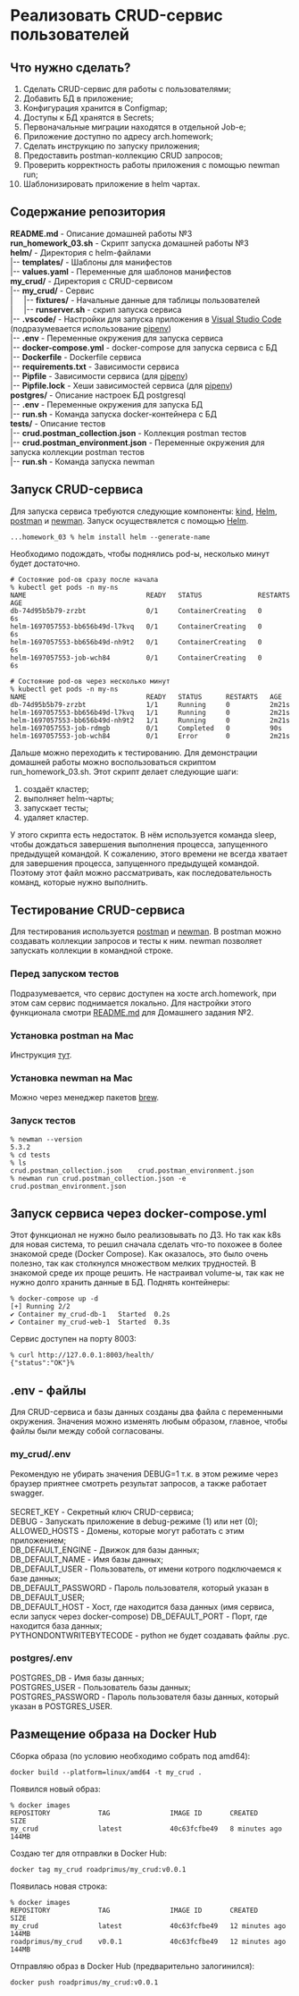 # Реализовать CRUD-сервис пользователей
## Что нужно сделать?
1. Сделать CRUD-сервис для работы с пользователями;
2. Добавить БД в приложение;
3. Конфигурация хранится в Configmap;
4. Доступы к БД хранятся в Secrets;
5. Первоначальные миграции находятся в отдельной Job-е;
6. Приложение доступно по адресу arch.homework;
7. Сделать инструкцию по запуску приложения;
8. Предоставить postman-коллекцию CRUD запросов;
9. Проверить корректность работы приложения с помощью newman run;
10. Шаблонизировать приложение в helm чартах.

## Содержание репозитория
**README.md** - Описание домашней работы №3</br>
**run_homework_03.sh** - Скрипт запуска домашней работы №3</br>
**helm/** - Директория с helm-файлами</br>
|-- **templates/** - Шаблоны для манифестов</br>
|-- **values.yaml** - Переменные для шаблонов манифестов</br>
**my_crud/** - Директория с CRUD-сервисом</br>
|-- **my_crud/** - Сервис</br>
|     |-- **fixtures/** - Начальные данные для таблицы пользователей</br>
|     |-- **runserver.sh** - скрип запуска сервиса</br>
|-- **.vscode/** - Настройки для запуска приложения в [Visual Studio Code](https://code.visualstudio.com) (подразумевается использование [pipenv](https://pypi.org/project/pipenv/))</br>
|-- **.env** - Переменные окружения для запуска сервиса</br>
|-- **docker-compose.yml** - docker-compose для запуска сервиса с БД</br>
|-- **Dockerfile** - Dockerfile сервиса</br>
|-- **requirements.txt** - Зависимости сервиса</br>
|-- **Pipfile** - Зависимости сервиса (для [pipenv](https://pypi.org/project/pipenv/))</br>
|-- **Pipfile.lock** - Хеши зависимостей сервиса (для [pipenv](https://pypi.org/project/pipenv/))</br>
**postgres/** - Описание настроек БД postgresql</br>
|-- **.env** - Переменные окружения для запуска БД</br>
|-- **run.sh** - Команда запуска docker-контейнера с БД</br>
**tests/** - Описание тестов</br>
|-- **crud.postman_collection.json** - Коллекция postman тестов</br>
|-- **crud.postman_environment.json** - Переменные окружения для запуска коллекции postman тестов</br>
|-- **run.sh** - Команда запуска newman</br>

## Запуск CRUD-сервиса
Для запуска сервиса требуются следующие компоненты: [kind](https://kind.sigs.k8s.io), [Helm](https://helm.sh), [postman](https://www.postman.com) и [newman](https://www.npmjs.com/package/newman). Запуск осуществялется с помощью [Helm](https://helm.sh).
```
...homework_03 % helm install helm --generate-name
```
Необходимо подождать, чтобы поднялись pod-ы, несколько минут будет достаточно.
```
# Состояние pod-ов сразу после начала
% kubectl get pods -n my-ns
NAME                              READY   STATUS              RESTARTS   AGE
db-74d95b5b79-zrzbt               0/1     ContainerCreating   0          6s
helm-1697057553-bb656b49d-l7kvq   0/1     ContainerCreating   0          6s
helm-1697057553-bb656b49d-nh9t2   0/1     ContainerCreating   0          6s
helm-1697057553-job-wch84         0/1     ContainerCreating   0          6s

# Состояние pod-ов через несколько минут
% kubectl get pods -n my-ns
NAME                              READY   STATUS      RESTARTS   AGE
db-74d95b5b79-zrzbt               1/1     Running     0          2m21s
helm-1697057553-bb656b49d-l7kvq   1/1     Running     0          2m21s
helm-1697057553-bb656b49d-nh9t2   1/1     Running     0          2m21s
helm-1697057553-job-rdmgb         0/1     Completed   0          90s
helm-1697057553-job-wch84         0/1     Error       0          2m21s
```
Дальше можно переходить к тестированию. Для демонстрации домашней работы можно воспользоваться скриптом run_homework_03.sh. Этот скрипт делает следующие шаги:
1. создаёт кластер;
2. выполняет helm-чарты;
3. запускает тесты;
4. удаляет кластер.


У этого скрипта есть недостаток. В нём используется команда sleep, чтобы дождаться завершения выполнения процесса, запущенного предыдущей командой. К сожалению, этого времени не всегда хватает для завершения процесса, запущенного предыдущей командой. Поэтому этот файл можно рассматривать, как последовательность команд, которые нужно выполнить.

## Тестирование CRUD-сервиса
Для тестирования используется [postman](https://www.postman.com) и [newman](https://www.npmjs.com/package/newman). В postman можно создавать коллекции запросов и тесты к ним. newman позволяет запускать коллекции в командной строке.
### Перед запуском тестов
Подразумевается, что сервис доступен на хосте arch.homework, при этом сам сервис поднимается локально. Для настройки этого функционала смотри [README.md](https://github.com/roadprimus/2023_microservice_architecture/blob/main/homework_02/README.md) для Домашнего задания №2.
### Установка postman на Mac
Инструкция [тут](https://www.postman.com/downloads/).
### Установка newman на Mac
Можно через менеджер пакетов [brew](https://formulae.brew.sh/formula/newman).
### Запуск тестов
```
% newman --version
5.3.2
% cd tests
% ls
crud.postman_collection.json	crud.postman_environment.json
% newman run crud.postman_collection.json -e crud.postman_environment.json
```

## Запуск сервиса через docker-compose.yml
Этот функционал не нужно было реализовывать по ДЗ. Но так как k8s для новая система, то решил сначала сделать что-то похожее в более знакомой среде (Docker Compose). Как оказалось, это было очень полезно, так как столкнулся множеством мелких трудностей. В знакомой среде их проще решить. Не настраивал volume-ы, так как не нужно долго хранить данные в БД.
Поднять контейнеры:
```
% docker-compose up -d
[+] Running 2/2
✔ Container my_crud-db-1   Started  0.2s
✔ Container my_crud-web-1  Started  0.3s
```
Сервис доступен на порту 8003:
```
% curl http://127.0.0.1:8003/health/
{"status":"OK"}%
```

## .env - файлы
Для CRUD-сервиса и базы данных созданы два файла с переменными окружения. Значения можно изменять любым образом, главное, чтобы файлы были между собой согласованы.
### my_crud/.env
Рекомендую не убирать значения DEBUG=1 т.к. в этом режиме через браузер приятнее смотреть результат запросов, а также работает swagger.</br></br>
SECRET_KEY - Секретный ключ CRUD-сервиса;</br>
DEBUG - Запускать приложение в debug-режиме (1) или нет (0);</br>
ALLOWED_HOSTS - Домены, которые могут работать с этим приложением;</br>
DB_DEFAULT_ENGINE - Движок для базы данных;</br>
DB_DEFAULT_NAME - Имя базы данных;</br>
DB_DEFAULT_USER - Пользователь, от имени котрого подключаемся к базе данных;</br>
DB_DEFAULT_PASSWORD - Пароль пользователя, который указан в DB_DEFAULT_USER;</br>
DB_DEFAULT_HOST - Хост, где находится база данных (имя сервиса, если запуск через docker-compose)
DB_DEFAULT_PORT - Порт, где находится база данных;</br>
PYTHONDONTWRITEBYTECODE - python не будет создавать файлы .pyc.</br>
### postgres/.env
POSTGRES_DB - Имя базы данных;</br>
POSTGRES_USER - Пользователь базы данных;</br>
POSTGRES_PASSWORD - Пароль пользователя базы данных, который указан в POSTGRES_USER.</br>

## Размещение образа на Docker Hub
Сборка образа (по условию необходимо собрать под amd64):
```
docker build --platform=linux/amd64 -t my_crud .
```
Появился новый образ:
```
% docker images
REPOSITORY            TAG               IMAGE ID       CREATED         SIZE
my_crud               latest            40c63fcfbe49   8 minutes ago   144MB
```
Создаю тег для отправлки в Docker Hub:
```
docker tag my_crud roadprimus/my_crud:v0.0.1
```
Появилась новая строка:
```
% docker images
REPOSITORY            TAG               IMAGE ID       CREATED          SIZE
my_crud               latest            40c63fcfbe49   12 minutes ago   144MB
roadprimus/my_crud    v0.0.1            40c63fcfbe49   12 minutes ago   144MB
```
Отправляю образ в Docker Hub (предварительно залогинился):
```
docker push roadprimus/my_crud:v0.0.1
```

